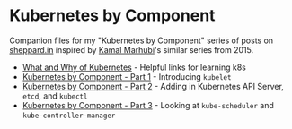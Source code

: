 # Kubernetes by Component

Companion files for my "Kubernetes by Component" series of posts on
[sheppard.in](https://sheppard.in) inspired by
[Kamal Marhubi](https://twitter.com/kamalmarhubi)'s similar series from
2015.

* [What and Why of Kubernetes](https://sheppard.in/2018/what-and-why-of-kubernetes/) - Helpful
links for learning k8s
* [Kubernetes by Component - Part 1](https://sheppard.in/2018/kubernetes-by-component---part-1/) -
Introducing `kubelet`
* [Kubernetes by Component - Part 2](https://sheppard.in/2018/kubernetes-by-component---part-2/) -
Adding in Kubernetes API Server, `etcd`, and `kubectl`
* [Kubernetes by Component - Part 3](https://sheppard.in/2018/kubernetes-by-component---part-3/) -
Looking at `kube-scheduler` and `kube-controller-manager`
